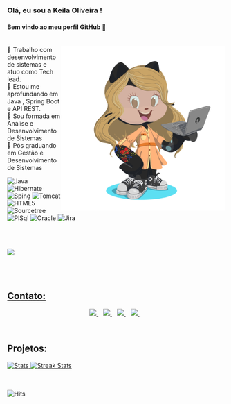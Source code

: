 ### Olá, eu sou a Keila Oliveira ! 
#### Bem vindo ao meu perfil GitHub 👋 <br><br>



<img align="right" height="380em" src="https://github.com/keilaoliveira/keilaoliveira/blob/main/Img/octocat-1669677783377.png"/>


🔭 Trabalho com desenvolvimento de sistemas e atuo como Tech lead. <br>
🌱 Estou me aprofundando em Java , Spring Boot e API REST. <br>
📘 Sou formada em Análise e Desenvolvimento de Sistemas <br>
📓 Pós graduando em Gestão e Desenvolvimento de Sistemas <br>


![Java](https://img.shields.io/badge/Java-ED8B00?style=for-the-badge&logo=java&logoColor=white)
![Hibernate](https://img.shields.io/badge/Hibernate-59666C?style=for-the-badge&logo=Hibernate&logoColor=white)
![Sping](https://img.shields.io/badge/Spring-6DB33F?style=for-the-badge&logo=spring&logoColor=white)
![Tomcat](https://img.shields.io/badge/Tomcat-BA55D3?style=for-the-badge&logo=Jira&logoColor=white)
![HTML5](https://img.shields.io/badge/HTML5-E34F26?style=for-the-badge&logo=html5&logoColor=white)<br>
![Sourcetree](https://img.shields.io/badge/Sourcetree-0052CC?style=for-the-badge&logo=Sourcetree&logoColor=white)
![PlSql](https://img.shields.io/badge/PLSQL-008B8B?style=for-the-badge&logo=oracle&logoColor=black)
![Oracle](https://img.shields.io/badge/Oracle-8B008B?style=for-the-badge&logo=oracle&logoColor=black)
![Jira](https://img.shields.io/badge/Jira-0052CC?style=for-the-badge&logo=Jira&logoColor=white)

<br><br>

<a href="https://github.com/keilaoliveira">
<img height="150em" src="https://github-readme-stats.vercel.app/api/top-langs/?username=keilaoliveira&layout=compact&langs_count=7&theme=codeSTACKr"/>
        
<br><br>

## Contato:
<p align='center'>
  
  <a href="https://www.linkedin.com/in/keiladeoliveira/" target="_blank">
    <img src="https://img.shields.io/badge/linkedin-%230077B5.svg?&style=for-the-badge&logo=linkedin&logoColor=white" />
  </a>&nbsp;&nbsp;
  <a href="https://instagram.com/k.escrevendo.historias" target="_blank">
    <img src="https://img.shields.io/badge/instagram-%23E4405F.svg?&style=for-the-badge&logo=instagram&logoColor=white" />        
  </a>&nbsp;&nbsp;
  <a href="https://twitter.com/keila_oliveira8" target="_blank">
    <img src="https://img.shields.io/badge/Twitter-1DA1F2?style=for-the-badge&logo=twitter&logoColor=white" />        
  </a>&nbsp;&nbsp;   
  <a href="https://facebook.com/keila.oliveira08" target="_blank">
    <img src="https://img.shields.io/badge/Facebook-1877F2?style=for-the-badge&logo=facebook&logoColor=white" />        
  </a>&nbsp;&nbsp;         
  
</p> 

<br>

## Projetos:
<div>
<a href="https://github-readme-stats.vercel.app">
        <img width="49%" alt="Stats" src="https://github-readme-stats.vercel.app/api?&count_private=true&include_all_commits=true&username=keilaoliveira&theme=onedark&custom_title=GitHub+Stats&hide_border=true"/>
    </a>
    <a href="https://github-readme-streak-stats.herokuapp.com">
        <img width="49%" alt="Streak Stats" src="https://github-readme-streak-stats.herokuapp.com/?user=keilaoliveira&theme=onedark&hide_border=true"/>
    </a>

<div>

<br><br>
![Hits](https://hits.seeyoufarm.com/api/count/incr/badge.svg?url=https%3A%2F%2Fgithub.com%2F{keilaoliveira}1212%2Fhit-counter)


<!--
**keilaoliveira/keilaoliveira** is a ✨ _special_ ✨ repository because its `README.md` (this file) appears on your GitHub profile.

Here are some ideas to get you started:

- 🔭 I’m currently working on ...
- 🌱 I’m currently learning ...
- 👯 I’m looking to collaborate on ...
- 🤔 I’m looking for help with ...
- 💬 Ask me about ...
- 📫 How to reach me: ...
- 😄 Pronouns: ...
- ⚡ Fun fact: ...
-->
